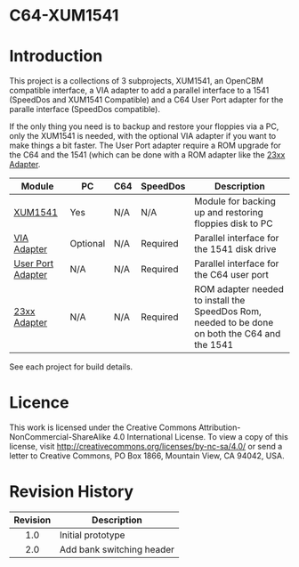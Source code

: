 # C64-XUM1541

# Introduction

This project is a collections of 3 subprojects, XUM1541, an OpenCBM compatible interface, a VIA adapter to add a parallel interface to a 1541 (SpeedDos and XUM1541 Compatible) and a C64 User Port adapter for the paralle interface (SpeedDos compatible).

If the only thing you need is to backup and restore your floppies via a PC, only the XUM1541 is needed, with the optional VIA adapter if you want to make things a bit faster. The User Port adapter require a ROM upgrade for the C64 and the 1541 (which can be done with a ROM adapter like the [23xx Adapter](https://github.com/Beaupre-Circuit-Design/23xx-Adapter).

|Module           |PC |C64|SpeedDos|Description                                            |
|-----------------|---|---|--------|-------------------------------------------------------|
|[XUM1541](xum1541/)|Yes|N/A|N/A|Module for backing up and restoring floppies disk to PC|
|[VIA Adapter](xum1541-parallel-adapter/)|Optional|N/A|Required|Parallel interface for the 1541 disk drive|
|[User Port Adapter](xum1541-via-adapter)|N/A|N/A|Required|Parallel interface for the C64 user port|
|[23xx Adapter](https://github.com/Beaupre-Circuit-Design/23xx-Adapter)|N/A|N/A|Required|ROM adapter needed to install the SpeedDos Rom, needed to be done on both the C64 and the 1541|

See each project for build details.

# Licence

This work is licensed under the Creative Commons Attribution-NonCommercial-ShareAlike 4.0 International License. To view a copy of this license, visit http://creativecommons.org/licenses/by-nc-sa/4.0/ or send a letter to Creative Commons, PO Box 1866, Mountain View, CA 94042, USA.

# Revision History

|Revision  |Description                    |
|:--------:|-------------------------------|
|1.0       |Initial prototype              |
|2.0       |Add bank switching header      |